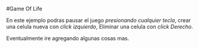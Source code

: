 #Game Of Life

En este ejemplo podras pausar el juego *presionando cualquier tecla*, crear una celula nueva con *click izquierdo*, Eliminar una celula con *click Derecho*.

Eventualmente ire agregando algunas cosas mas.